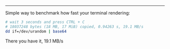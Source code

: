 
---

Simple way to benchmark how fast your terminal rendering:

```bash
# wait 3 seconds and press CTRL + C
# 18037248 bytes (18 MB, 17 MiB) copied, 0.94263 s, 19.1 MB/s
dd if=/dev/urandom | base64
```

There you have it, 19.1 MB/s
